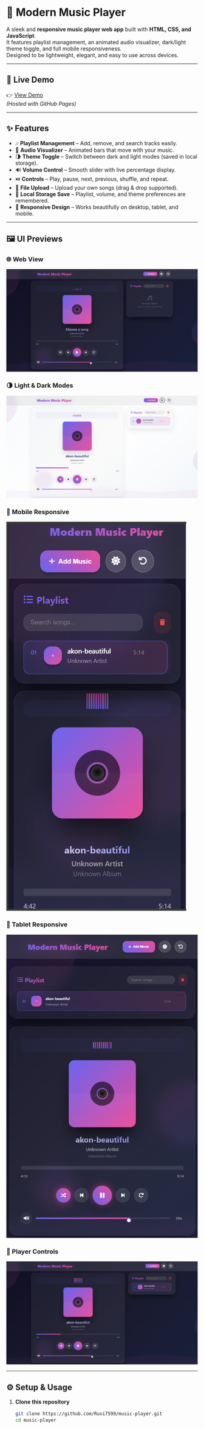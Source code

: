 # 🎵 Modern Music Player

A sleek and **responsive music player web app** built with **HTML, CSS, and JavaScript**.  
It features playlist management, an animated audio visualizer, dark/light theme toggle, and full mobile responsiveness.  
Designed to be lightweight, elegant, and easy to use across devices.

---

## 🚀 Live Demo
👉 [View Demo](https://ruvi7599.github.io/music-player/)  
*(Hosted with GitHub Pages)*

---

## ✨ Features

- 🎶 **Playlist Management** – Add, remove, and search tracks easily.  
- 🎼 **Audio Visualizer** – Animated bars that move with your music.  
- 🌗 **Theme Toggle** – Switch between dark and light modes (saved in local storage).  
- 🔊 **Volume Control** – Smooth slider with live percentage display.  
- ⏯️ **Controls** – Play, pause, next, previous, shuffle, and repeat.  
- 📂 **File Upload** – Upload your own songs (drag & drop supported).  
- 💾 **Local Storage Save** – Playlist, volume, and theme preferences are remembered.  
- 📱 **Responsive Design** – Works beautifully on desktop, tablet, and mobile.  

---

## 🖼️ UI Previews

### 🌐 Web View
![UI Web](./ui/UI_WEB.png)

### 🌗 Light & Dark Modes
![Light Dark](./ui/LIGHT_DARK.png)

### 📱 Mobile Responsive
![Responsive Mobile](./ui/RESPONSIVE_MOB.png)

### 📲 Tablet Responsive
![Responsive Tablet](./ui/RESPONSIVE_TAB.png)

### 🎵 Player Controls
![Music Play](./ui/MUSIC_PLAY.png)

---

## ⚙️ Setup & Usage

1. **Clone this repository**  
   ```bash
   git clone https://github.com/Ruvi7599/music-player.git
   cd music-player
